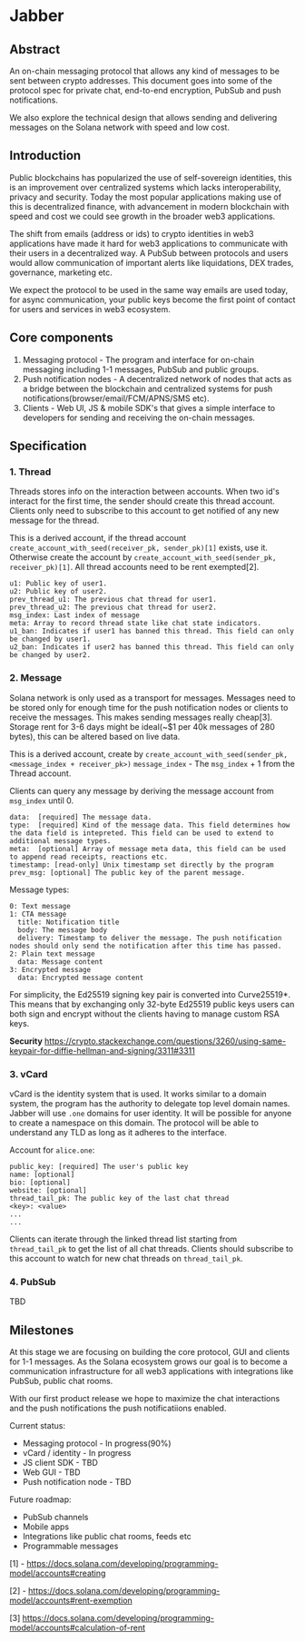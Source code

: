 # Jabber

## Abstract

An on-chain messaging protocol that allows any kind of messages to be sent between crypto addresses. This document goes into some of the protocol spec for private chat, end-to-end encryption, PubSub and push notifications.

We also explore the technical design that allows sending and delivering messages on the Solana network with speed and low cost.

## Introduction

Public blockchains has popularized the use of self-sovereign identities, this is an improvement over centralized systems which lacks interoperability, privacy and security. Today the most popular applications making use of this is decentralized finance, with advancement in modern blockchain with speed and cost we could see growth in the broader web3 applications.

The shift from emails (address or ids) to crypto identities in web3 applications have made it hard for web3 applications to communicate with their users in a decentralized way. A PubSub between protocols and users would allow communication of important alerts like liquidations, DEX trades, governance, marketing etc.

We expect the protocol to be used in the same way emails are used today, for async communication, your public keys become the first point of contact for users and services in web3 ecosystem.

## Core components

1. Messaging protocol - The program and interface for on-chain messaging including 1-1 messages, PubSub and public groups.
2. Push notification nodes - A decentralized network of nodes that acts as a bridge between the blockchain and centralized systems for push notifications(browser/email/FCM/APNS/SMS etc).
3. Clients - Web UI, JS & mobile SDK's that gives a simple interface to developers for sending and receiving the on-chain messages.

## Specification

### 1. Thread

Threads stores info on the interaction between accounts. When two id's interact for the first time, the sender should create this thread account. Clients only need to subscribe to this account to get notified of any new message for the thread.

This is a derived account, if the thread account `create_account_with_seed(receiver_pk, sender_pk)[1]` exists, use it. Otherwise create the account by `create_account_with_seed(sender_pk, receiver_pk)[1]`. All thread accounts need to be rent exempted[2].

```
u1: Public key of user1.
u2: Public key of user2.
prev_thread_u1: The previous chat thread for user1.
prev_thread_u2: The previous chat thread for user2.
msg_index: Last index of message
meta: Array to record thread state like chat state indicators.
u1_ban: Indicates if user1 has banned this thread. This field can only be changed by user1.
u2_ban: Indicates if user2 has banned this thread. This field can only be changed by user2.
```

### 2. Message

Solana network is only used as a transport for messages. Messages need to be stored only for enough time for the push notification nodes or clients to receive the messages. This makes sending messages really cheap[3]. Storage rent for 3-6 days might be ideal(~$1 per 40k messages of 280 bytes), this can be altered based on live data.

This is a derived account, create by `create_account_with_seed(sender_pk, <message_index + receiver_pk>)` `message_index` - The `msg_index` + 1 from the Thread account.

Clients can query any message by deriving the message account from `msg_index` until 0.

```
data:  [required] The message data.
type:  [required] Kind of the message data. This field determines how the data field is intepreted. This field can be used to extend to additional message types.
meta:  [optional] Array of message meta data, this field can be used to append read receipts, reactions etc.
timestamp: [read-only] Unix timestamp set directly by the program
prev_msg: [optional] The public key of the parent message.
```

Message types:

```
0: Text message
1: CTA message
  title: Notification title
  body: The message body
  delivery: Timestamp to deliver the message. The push notification nodes should only send the notification after this time has passed.
2: Plain text message
  data: Message content
3: Encrypted message
  data: Encrypted message content
```

For simplicity, the Ed25519 signing key pair is converted into Curve25519\*. This means that by exchanging only 32-byte Ed25519 public keys users can both sign and encrypt without the clients having to manage custom RSA keys.

**Security** https://crypto.stackexchange.com/questions/3260/using-same-keypair-for-diffie-hellman-and-signing/3311#3311

### 3. vCard

vCard is the identity system that is used. It works similar to a domain system, the program has the authority to delegate top level domain names. Jabber will use `.one` domains for user identity. It will be possible for anyone to create a namespace on this domain. The protocol will be able to understand any TLD as long as it adheres to the interface.

Account for `alice.one`:

```
public_key: [required] The user's public key
name: [optional]
bio: [optional]
website: [optional]
thread_tail_pk: The public key of the last chat thread
<key>: <value>
...
...
```

Clients can iterate through the linked thread list starting from `thread_tail_pk` to get the list of all chat threads. Clients should subscribe to this account to watch for new chat threads on `thread_tail_pk`.

### 4. PubSub

TBD

## Milestones

At this stage we are focusing on building the core protocol, GUI and clients for 1-1 messages. As the Solana ecosystem grows our goal is to become a communication infrastructure for all web3 applications with integrations like PubSub, public chat rooms.

With our first product release we hope to maximize the chat interactions and the push notifications the push notificatiions enabled.

Current status:

- Messaging protocol - In progress(90%)
- vCard / identity - In progress
- JS client SDK - TBD
- Web GUI - TBD
- Push notification node - TBD

Future roadmap:

- PubSub channels
- Mobile apps
- Integrations like public chat rooms, feeds etc
- Programmable messages

[1] - https://docs.solana.com/developing/programming-model/accounts#creating

[2] - https://docs.solana.com/developing/programming-model/accounts#rent-exemption

[3] https://docs.solana.com/developing/programming-model/accounts#calculation-of-rent
